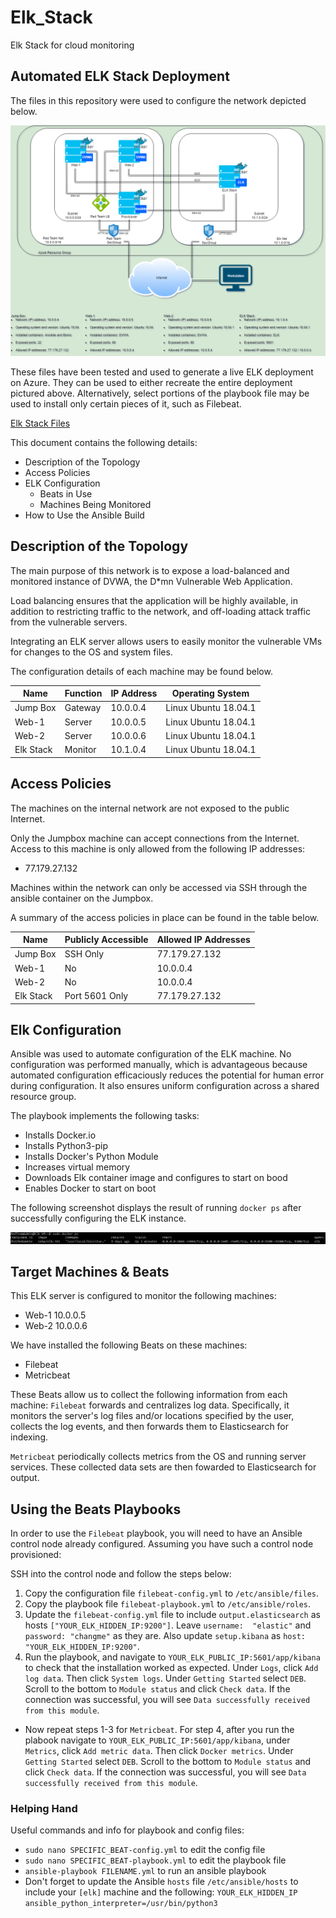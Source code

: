 # Elk_Stack
Elk Stack for cloud monitoring

## Automated ELK Stack Deployment

The files in this repository were used to configure the network depicted below.

![](https://github.com/tebassett/Elk_Stack/blob/main/Diagrams/ELK%20Project.png)

These files have been tested and used to generate a live ELK deployment on Azure. They can be used to either recreate the entire deployment pictured above. Alternatively, select portions of the playbook file may be used to install only certain pieces of it, such as Filebeat.

[Elk Stack Files](https://github.com/tebassett/Elk_Stack/tree/main/Ansible)

This document contains the following details:
- Description of the Topology
- Access Policies
- ELK Configuration
  - Beats in Use
  - Machines Being Monitored
- How to Use the Ansible Build


## **Description of the Topology**

The main purpose of this network is to expose a load-balanced and monitored instance of DVWA, the D*mn Vulnerable Web Application.

Load balancing ensures that the application will be highly available, in addition to restricting traffic to the network, and off-loading attack traffic from the vulnerable servers.

Integrating an ELK server allows users to easily monitor the vulnerable VMs for changes to the OS and system files. 

The configuration details of each machine may be found below.

| Name      | Function | IP Address | Operating System     |
|-----------|----------|------------|----------------------|
| Jump Box  | Gateway  | 10.0.0.4   | Linux Ubuntu 18.04.1 |
| Web-1     | Server   | 10.0.0.5   | Linux Ubuntu 18.04.1 |
| Web-2     | Server   | 10.0.0.6   | Linux Ubuntu 18.04.1 |
| Elk Stack | Monitor  | 10.1.0.4   | Linux Ubuntu 18.04.1 |


## Access Policies

The machines on the internal network are not exposed to the public Internet. 

Only the Jumpbox machine can accept connections from the Internet. Access to this machine is only allowed from the following IP addresses:
- 77.179.27.132

Machines within the network can only be accessed via SSH through the ansible container on the Jumpbox.

A summary of the access policies in place can be found in the table below.

| Name      | Publicly Accessible | Allowed IP Addresses |
|-----------|---------------------|----------------------|
| Jump Box  | SSH Only            | 77.179.27.132        |
| Web-1     | No                  | 10.0.0.4             |
| Web-2     | No                  | 10.0.0.4             |
| Elk Stack | Port 5601 Only      | 77.179.27.132        |


## **Elk Configuration**

Ansible was used to automate configuration of the ELK machine. No configuration was performed manually, which is advantageous because automated configuration efficaciously reduces the potential for human error during configuration. It also ensures uniform configuration across a shared resource group. 

The playbook implements the following tasks:
- Installs Docker.io
- Installs Python3-pip
- Installs Docker's Python Module
- Increases virtual memory
- Downloads Elk container image and configures to start on bood
- Enables Docker to start on boot

The following screenshot displays the result of running `docker ps` after successfully configuring the ELK instance.

![](https://github.com/tebassett/Elk_Stack/blob/main/Images/docker_ps_output.PNG)

## **Target Machines & Beats**
This ELK server is configured to monitor the following machines:
- Web-1 10.0.0.5
- Web-2 10.0.0.6

We have installed the following Beats on these machines:
- Filebeat
- Metricbeat

These Beats allow us to collect the following information from each machine:
`Filebeat` forwards and centralizes log data. Specifically, it monitors the server's log files and/or locations specified by the user, collects the log events, and then forwards them to Elasticsearch for indexing.

`Metricbeat` periodically collects metrics from the OS and running server services. These collected data sets are then fowarded to Elasticsearch for output.


## **Using the Beats Playbooks**
In order to use the `Filebeat` playbook, you will need to have an Ansible control node already configured. Assuming you have such a control node provisioned: 

SSH into the control node and follow the steps below:
1. Copy the configuration file `filebeat-config.yml` to `/etc/ansible/files`.
2. Copy the playbook file `filebeat-playbook.yml` to `/etc/ansible/roles`. 
3. Update the `filebeat-config.yml` file to include `output.elasticsearch` as hosts `["YOUR_ELK_HIDDEN_IP:9200"]`. Leave `username:  "elastic"` and `password: "changme"` as they are.  Also update `setup.kibana` as `host:  "YOUR_ELK_HIDDEN_IP:9200"`.
4. Run the playbook, and navigate to `YOUR_ELK_PUBLIC_IP:5601/app/kibana` to check that the installation worked as expected. Under `Logs`, click `Add log data`. Then click `System logs`. Under `Getting Started` select `DEB`. Scroll to the bottom to `Module status` and click `Check data`. If the connection was successful, you will see `Data successfully received from this module`. 

- Now repeat steps 1-3 for `Metricbeat`. For step 4, after you run the plabook navigate to `YOUR_ELK_PUBLIC_IP:5601/app/kibana`, under `Metrics`, click `Add metric data`. Then click `Docker metrics`. Under `Getting Started` select `DEB`. Scroll to the bottom to `Module status` and click `Check data`. If the connection was successful, you will see `Data successfully received from this module`. 


### **Helping Hand**
Useful commands and info for playbook and config files: 

- `sudo nano SPECIFIC_BEAT-config.yml` to edit the config file
- `sudo nano SPECIFIC_BEAT-playbook.yml` to edit the playbook file
- `ansible-playbook FILENAME.yml` to run an ansible playbook
- Don't forget to update the Ansible `hosts` file `/etc/ansible/hosts` to include your `[elk]` machine and the following: `YOUR_ELK_HIDDEN_IP ansible_python_interpreter=/usr/bin/python3`
